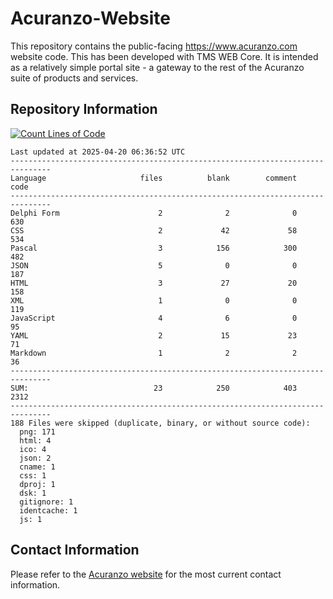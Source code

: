 # Acuranzo-Website
This repository contains the public-facing https://www.acuranzo.com website code. This has been developed with TMS WEB Core. It is intended as a relatively simple portal site - a gateway to the rest of the Acuranzo suite of products and services. 

## Repository Information
[![Count Lines of Code](https://github.com/lanboss-ltd/Acuranzo-Website/actions/workflows/main.yml/badge.svg)](https://github.com/lanboss-ltd/Acuranzo-Website/actions/workflows/main.yml)
<!--CLOC-START -->
```
Last updated at 2025-04-20 06:36:52 UTC
-------------------------------------------------------------------------------
Language                     files          blank        comment           code
-------------------------------------------------------------------------------
Delphi Form                      2              2              0            630
CSS                              2             42             58            534
Pascal                           3            156            300            482
JSON                             5              0              0            187
HTML                             3             27             20            158
XML                              1              0              0            119
JavaScript                       4              6              0             95
YAML                             2             15             23             71
Markdown                         1              2              2             36
-------------------------------------------------------------------------------
SUM:                            23            250            403           2312
-------------------------------------------------------------------------------
188 Files were skipped (duplicate, binary, or without source code):
  png: 171
  html: 4
  ico: 4
  json: 2
  cname: 1
  css: 1
  dproj: 1
  dsk: 1
  gitignore: 1
  identcache: 1
  js: 1
```
<!--CLOC-END-->

## Contact Information
Please refer to the [Acuranzo website](https://www.acuranzo.com) for the most current contact information.
